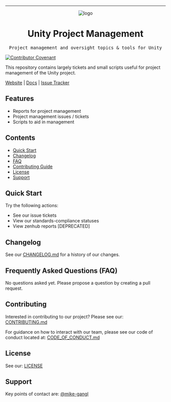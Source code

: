 <!-- Header block for project -->
<hr>

<div align="center">

![logo](https://user-images.githubusercontent.com/3129134/163255685-857aa780-880f-4c09-b08c-4b53bf4af54d.png)

<h1 align="center">Unity Project Management</h1>
<!-- ☝️ Replace with your repo name ☝️ -->

</div>

<pre align="center">Project management and oversight topics & tools for Unity</pre>
<!-- ☝️ Replace with a single sentence describing the purpose of your repo / proj ☝️ -->

<!-- Header block for project -->

[![Contributor Covenant](https://img.shields.io/badge/Contributor%20Covenant-2.1-4baaaa.svg)](code_of_conduct.md)
<!-- ☝️ Add badges via: https://shields.io e.g. ![](https://img.shields.io/github/your_chosen_action/your_org/your_repo) ☝️ -->

This repository contains largely tickets and small scripts useful for project management of the Unity project.
<!-- ☝️ Replace with a more detailed description of your repository, including why it was made and whom its intended for.  ☝️ -->

[Website](https://unity-sds.github.io/) | [Docs](https://unity-sds.gitbook.io/docs/system-lifecycle) | [Issue Tracker](https://github.com/unity-sds/unity-project-management/issues)

## Features

* Reports for project management
* Project management issues / tickets
* Scripts to aid in management 
  
## Contents

* [Quick Start](#quick-start)
* [Changelog](#changelog)
* [FAQ](#frequently-asked-questions-faq)
* [Contributing Guide](#contributing)
* [License](#license)
* [Support](#support)

## Quick Start

Try the following actions:
- See our issue tickets
- View our standards-compliance statuses
- View zenhub reports [DEPRECATED]

## Changelog

See our [CHANGELOG.md](CHANGELOG.md) for a history of our changes.

## Frequently Asked Questions (FAQ)

No questions asked yet. Please propose a question by creating a pull request.

<!-- example link to FAQ PAGE>
Questions about our project? Please see our: [FAQ]([INSERT LINK TO FAQ / DISCUSSION BOARD])
-->

<!-- example FAQ inline format>
1. Question 1
   - Answer to question 1
2. Question 2
   - Answer to question 2
-->

<!-- example FAQ inline with no questions yet>
No questions yet. Propose a question to be added here by reaching out to our contributors! See support section below.
-->

<!-- ☝️ Replace with a list of frequently asked questions from your project, or post a link to your FAQ on a discussion board ☝️ -->

## Contributing

Interested in contributing to our project? Please see our: [CONTRIBUTING.md](CONTRIBUTING.md)

For guidance on how to interact with our team, please see our code of conduct located at: [CODE_OF_CONDUCT.md](CODE_OF_CONDUCT.md)

## License

See our: [LICENSE](LICENSE)

## Support

Key points of contact are: [@mike-gangl](mike-gangl)
